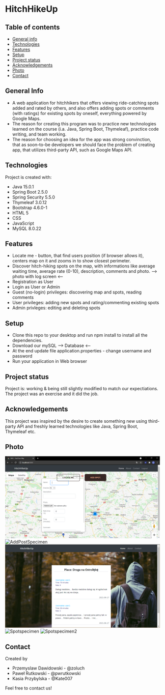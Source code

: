# HitchHikeUp
## Table of contents
* [General info](#general-info)
* [Technologies](#technologies)
* [Features](#features)
* [Setup](#setup)
* [Project status](#project-status)
* [Acknowledgements](#acknowledgements)
* [Photo](#photo)
* [Contact](*contact)
## General Info
- A web application for hitchhikers that offers viewing ride-catching spots added and rated by others, and also offers adding spots or comments (with ratings) for existing spots by oneself, everything powered by Google Maps.
- The reason for creating this program was to practice new technologies learned on the course (i.a. Java, Spring Boot, Thymeleaf), practice code writing, and team working.
- The reason for choosing an idea for the app was strong convinction, that as soon-to-be developers we should face the problem of creating app, that utilizes third-party API, such as Google Maps API.
## Technologies
Project is created with:
- Java 15.0.1
- Spring Boot 2.5.0
- Spring Security 5.5.0
- Thymeleaf 3.0.12
- Bootstrap 4.6.0-1
- HTML 5
- CSS
- JavaScript
- MySQL 8.0.22
## Features
- Locate me - button, that find users position (if browser allows it), centers map on it and zooms in to show closest perimeter.
- Discover hitch-hiking spots on the map, with informations like average waiting time, average rate (0-10), description, comments and photo.
--> photo with log screen <--
- Registration as User
- Login as User or Admin
- Guest (no-login) privileges: discovering map and spots, reading comments
- User privileges: adding new spots and rating/commenting existing spots
- Admin privleges: editing and deleting spots
## Setup
- Clone this repo to your desktop and run npm install to install all the dependencies.
- Download our mySQL --> Database <--
- At the end update file application.properties - change username and password
- Run your application in Web browser
## Project status
Project is: working & being still slightly modified to match our expectiations. The project was an exercise and it did the job.
## Acknowledgements
This project was inspired by the desire to create something new using third-party API and freshly learned technologies like Java, Spring Boot, Thymeleaf etc.
## Photo 
  ![Add spot](./addSpot.png)
  ![AddPostSpecimen](./AddPostSpeciem.png)
  ![PostsComments](./PostsComments.png)
  ![Spotspecimen](./SpotSpeciem.png)
  ![Spotspecimen2](./SpotSpeciem2.png)
## Contact
Created by 
- Przemyslaw Dawidowski - @zoluch 
- Paweł Rutkowski - @pwrutkowski
- Kasia Przybylska - @Kate007

Feel free to contact us!
